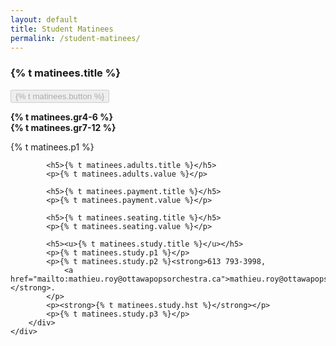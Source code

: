 ```yaml
---
layout: default
title: Student Matinees
permalink: /student-matinees/
---
```


<div class="content main container-fluid">
    <div class="row justify-content-center">
        <div class="col-md-8 col-sm matinee-info">
            <h3>{% t matinees.title %}</h3>
            <button class="btn btn-outline-maroon" disabled>
                {% t matinees.button %} <i class="fas fa-music"></i>
            </button>
            <p>
                <strong>{% t matinees.gr4-6 %}</strong><br>
                <strong>{% t matinees.gr7-12 %}</strong>
            </p>
            <p>{% t matinees.p1 %}</p>

            <h5>{% t matinees.adults.title %}</h5>
            <p>{% t matinees.adults.value %}</p>

            <h5>{% t matinees.payment.title %}</h5>
            <p>{% t matinees.payment.value %}</p>

            <h5>{% t matinees.seating.title %}</h5>
            <p>{% t matinees.seating.value %}</p>

            <h5><u>{% t matinees.study.title %}</u></h5>
            <p>{% t matinees.study.p1 %}</p>
            <p>{% t matinees.study.p2 %}<strong>613 793-3998,
                <a href="mailto:mathieu.roy@ottawapopsorchestra.ca">mathieu.roy@ottawapopsorchestra.ca</a></strong>.
            </p>
            <p><strong>{% t matinees.study.hst %}</strong></p>
            <p>{% t matinees.study.p3 %}</p>
        </div>
    </div>
</div>
